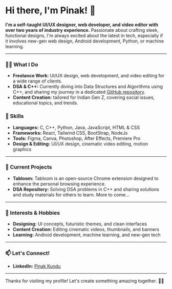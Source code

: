 # Hi there, I'm Pinak! 👋

**I'm a self-taught UI/UX designer, web developer, and video editor with over two years of industry experience.** Passionate about crafting sleek, functional designs, I'm always excited about the latest in tech, especially if it involves new-gen web design, Android development, Python, or machine learning. 

---

### 👨‍💻 What I Do
- **Freelance Work:** UI/UX design, web development, and video editing for a wide range of clients.
- **DSA & C++:** Currently diving into Data Structures and Algorithms using C++, and sharing my journey in a dedicated [GitHub repository](https://github.com/pinakkk/Dsa-Cpp).
- **Content Creation:** tailored for Indian Gen Z, covering social issues, educational topics, and trends.

### 🌟 Skills
- **Languages:** C, C++, Python, Java, JavaScript, HTML & CSS
- **Frameworks:** React, Tailwind CSS, BootStrap, NodeJs
- **Tools:** Figma, Canva, Photoshop, After Effects, Premiere Pro
- **Design & Editing:** UI/UX design, cinematic video editing, motion graphics

---

### 🚀 Current Projects
- **Tabloom:** Tabloom is an open-source Chrome extension designed to enhance the personal browsing experience.
- **DSA Repository:** Solving DSA problems in C++ and sharing solutions and study materials for others to learn. 
More to come...
---

### 🎨 Interests & Hobbies
- **Designing:** UI concepts, futuristic themes, and clean interfaces
- **Content Creation:** Editing cinematic videos, thumbnails, and banners
- **Learning:** Android development, machine learning, and new-gen tech

---

### 📫 Let's Connect!
- **LinkedIn:** [Pinak Kundu](https://linkedin.com/in/pinakkk)

---

Thanks for visiting my profile! Let's create something amazing together. 🌌✨
